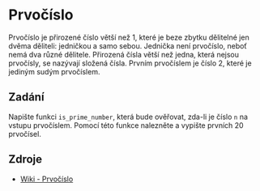 # Prvočíslo

Prvočíslo je přirozené číslo větší než 1, které je beze zbytku dělitelné jen dvěma děliteli: jedničkou a samo sebou. Jednička není prvočíslo, neboť nemá dva různé dělitele. Přirozená čísla větší než jedna, která nejsou prvočísly, se nazývají složená čísla. Prvním prvočíslem je číslo 2, které je jediným sudým prvočíslem.

## Zadání

Napište funkci `is_prime_number`, která bude ověřovat, zda-li je číslo `n` na vstupu prvočíslem. Pomocí této funkce nalezněte a vypište prvních 20 prvočísel.

## Zdroje

- [Wiki - Prvočíslo](https://cs.wikipedia.org/wiki/Prvo%C4%8D%C3%ADslo)
